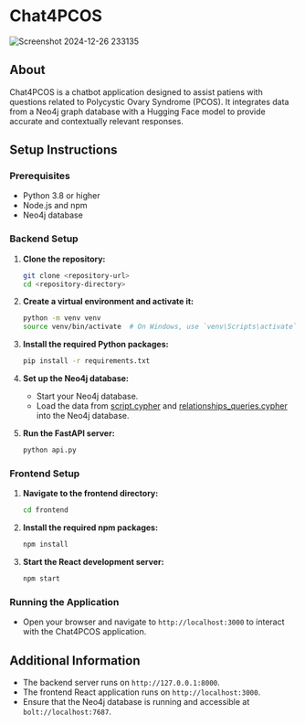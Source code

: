 # Chat4PCOS

![Screenshot 2024-12-26 233135](https://github.com/user-attachments/assets/d2c1a987-6df9-4505-9ce9-dba541bd3544)

## About

Chat4PCOS is a chatbot application designed to assist patiens with questions related to Polycystic Ovary Syndrome (PCOS). It integrates data from a Neo4j graph database with a Hugging Face model to provide accurate and contextually relevant responses.
## Setup Instructions


### Prerequisites

- Python 3.8 or higher
- Node.js and npm
- Neo4j database

### Backend Setup

1. **Clone the repository:**
    ```sh
    git clone <repository-url>
    cd <repository-directory>
    ```

2. **Create a virtual environment and activate it:**
    ```sh
    python -m venv venv
    source venv/bin/activate  # On Windows, use `venv\Scripts\activate`
    ```

3. **Install the required Python packages:**
    ```sh
    pip install -r requirements.txt
    ```

4. **Set up the Neo4j database:**
    - Start your Neo4j database.
    - Load the data from [script.cypher](http://_vscodecontentref_/27) and [relationships_queries.cypher](http://_vscodecontentref_/28) into the Neo4j database.


6. **Run the FastAPI server:**
    ```sh
    python api.py
    ```

### Frontend Setup

1. **Navigate to the frontend directory:**
    ```sh
    cd frontend
    ```

2. **Install the required npm packages:**
    ```sh
    npm install
    ```

3. **Start the React development server:**
    ```sh
    npm start
    ```

### Running the Application

- Open your browser and navigate to `http://localhost:3000` to interact with the Chat4PCOS application.

## Additional Information

- The backend server runs on `http://127.0.0.1:8000`.
- The frontend React application runs on `http://localhost:3000`.
- Ensure that the Neo4j database is running and accessible at `bolt://localhost:7687`.
